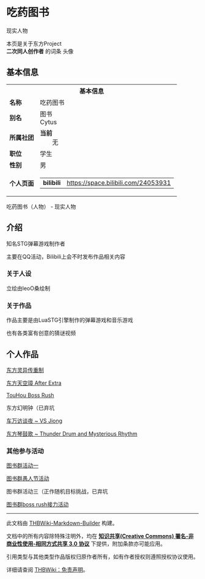 # 吃药图书

<!-- source html: G:\repos\THBWiki-Markdown-Builder\THBWikiMarkdown\Temp\main\d\da\ns0%3A%E5%90%83%E8%8D%AF%E5%9B%BE%E4%B9%A6.html -->

现实人物

本页是关于东方Project  
 **二次同人创作者** 的词条
[](./文件-tushuHD.jpg.md)  [](./文件-tushuHD.jpg.md)头像
## 基本信息

<table><tbody><tr><th colspan="3">基本信息</th></tr><tr><td class="label"><b>名称</b></td><td> 吃药图书 </td></tr><tr><td class="label"><b>别名</b></td><td>图书<br>Cytus</td></tr><tr><td class="label"><b>所属社团</b></td><td><b>当前</b><div style="margin-left:2em;">无</div></td></tr><tr><td class="label"><b>职位</b></td><td>学生</td></tr><tr><td class="label"><b>性别</b></td><td>男</td></tr><tr><td class="label"><b>个人页面</b></td><td><table border="0" cellspacing="0" cellpadding="0"><tbody><tr><td><b>bilibili</b></td><td><a rel="nofollow" class="external free" href="https://space.bilibili.com/24053931">https://space.bilibili.com/24053931</a></td></tr></tbody></table></td></tr></tbody></table>

吃药图书（人物） - 现实人物
## 介绍
  
知名STG弹幕游戏制作者
  
  
主要在QQ活动，Bilibili上会不时发布作品相关内容
  

### 关于人设
  
立绘由leoO桑绘制
  

### 关于作品
  
作品主要是由LuaSTG引擎制作的弹幕游戏和音乐游戏
  
  
也有各类富有创意的猜谜视频
  

## 个人作品
  
[东方灵异传重制](https://b23.tv/0t4WSI)
  
  
[东方天空璋 After Extra](https://b23.tv/7Shz8Z)
  
  
[TouHou Boss Rush](./TouHou_Boss_Rush.md)
  
  
东方幻明钟（已弃坑
  
  
[车万访谈夜 ~ VS Jiong](https://b23.tv/Sryoi6)
  
  
[东方琴鼓歌 ~ Thunder Drum and Mysterious Rhythm](./东方琴鼓歌_~_Thunder_Drum_and_Mysterious_Rhythm.md)
  

### 其他参与活动
  
[图书群活动一](https://b23.tv/1QF11s)
  
  
[图书群愚人节活动](https://b23.tv/UfZolH)
  
  
图书群活动三（正作随机目标挑战，已弃坑
  
  
[图书群boss rush接力活动](https://www.bilibili.com/video/BV1NL411p7ty/)
  





---

此文档由 [THBWiki-Markdown-Builder](https://github.com/Delsin-Yu/THBWiki-Markdown-Builder) 构建。

文档中的所有内容除特殊注明外，均在 [**知识共享(Creative Commons) 署名-非商业性使用-相同方式共享 3.0 协议**](https://creativecommons.org/licenses/by-sa/3.0/deed.zh-hans) 下提供，附加条款亦可能应用。

引用类型与其他类型作品版权归原作者所有，如有作者授权则遵照授权协议使用。

详细请查阅 [THBWiki：免责声明](https://thbwiki.cc/THBWiki:%E5%85%8D%E8%B4%A3%E5%A3%B0%E6%98%8E)。

